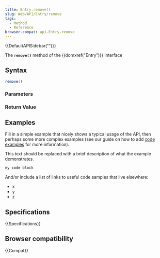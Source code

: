```yaml
---
title: Entry.remove()
slug: Web/API/Entry/remove
tags:
  - Method
  - Reference
browser-compat: api.Entry.remove
---
```

{{DefaultAPISidebar("")}}

The **`remove()`** method of the {{domxref("Entry")}} interface 

## Syntax

```js
remove()
```

### Parameters



### Return Value



## Examples

Fill in a simple example that nicely shows a typical usage of the API, then perhaps some more complex examples (see our guide on how to add [code examples](/en-US/docs/MDN/Contribute/Structures/Code_examples) for more information).

This text should be replaced with a brief description of what the example demonstrates.

```js
my code block
```

And/or include a list of links to useful code samples that live elsewhere:

*   x
*   y
*   z

## Specifications

{{Specifications}}

## Browser compatibility

{{Compat}}

